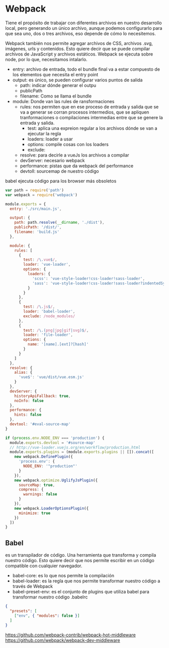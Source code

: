 
# Webpack
Tiene el propósito de trabajar con diferentes archivos en nuestro desarrollo local,  pero generando un único archivo, aunque podemos configurarlo para que sea uno, dos o tres  archivos, eso depende de cómo lo necesitemos.

Webpack también nos permite agregar archivos de CSS, archivos .svg, imágenes, urls y contenidos. Esto quiere decir que se puede compilar archivos de JavaScript y archivos estáticos.
Webpack se ejecuta sobre node, por lo que, necesitamos intalarlo.

* entry: archivo de entrada, todo el bundle final va a estar compuesto de los elementos que necesita el entry point
* output: es único, se pueden configurar varios puntos de salida
    * path: indicar dónde generar el outpu
    * publicPath
    * filename: Como se llama el bundle
* module: Donde van las rules de ransformaciones
  * rules: nos permiten que en ese proceso de entrada y salida que se va a generar se corran procesos intermedios, que se apliquen tranformaciones o compilaciones intermedias entre que se genere la entrada y salida.
    * test: aplica una expreion regular a los archivos dónde se van a ejecutar la regla
    * loaders: loader a usar
    * options: compile cosas con los loaders
    * exclude: 
  * resolve: para decirle a vueJs los archivos a compilar
  * devServer: necesario webpack
  * performance: pistas que da webpack del performance
  * devtoll: sourcemap de nuestro código

babel ejecuta código para los browser más obsoletos

``` javascript
var path = require('path')
var webpack = require('webpack')

module.exports = {
  entry: './src/main.js',

  output: {
    path: path.resolve(__dirname, './dist'),
    publicPath: '/dist/',
    filename: 'build.js'
  },

  module: {
    rules: [
      {
        test: /\.vue$/,
        loader: 'vue-loader',
        options: {
          loaders: {
            'scss': 'vue-style-loader!css-loader!sass-loader',
            'sass': 'vue-style-loader!css-loader!sass-loader?indentedSyntax'
          }
        }
      },
      {
        test: /\.js$/,
        loader: 'babel-loader',
        exclude: /node_modules/
      },
      {
        test: /\.(png|jpg|gif|svg)$/,
        loader: 'file-loader',
        options: {
          name: '[name].[ext]?[hash]'
        }
      }
    ]
  },
  resolve: {
    alias: {
      'vue$': 'vue/dist/vue.esm.js'
    }
  },
  devServer: {
    historyApiFallback: true,
    noInfo: false
  },
  performance: {
    hints: false
  },
  devtool: '#eval-source-map'
}

if (process.env.NODE_ENV === 'production') {
  module.exports.devtool = '#source-map'
  // http://vue-loader.vuejs.org/en/workflow/production.html
  module.exports.plugins = (module.exports.plugins || []).concat([
    new webpack.DefinePlugin({
      'process.env': {
        NODE_ENV: '"production"'
      }
    }),
    new webpack.optimize.UglifyJsPlugin({
      sourceMap: true,
      compress: {
        warnings: false
      }
    }),
    new webpack.LoaderOptionsPlugin({
      minimize: true
    })
  ])
}
```

## Babel 
es un transpilador de código. Una herramienta que transforma y compila nuestro código. Esto quiere decir que nos permite escribir en un código compatible con cualquier navegador.

* babel-core: es lo que nos permite la compilación
* babel-loader: es la regla que nos permite transformar nuestro código a través de Webpack
* babel-preset-env: es el conjunto de plugins que utiliza babel para transformar nuestro código
.babelrc

``` json
{
  "presets": [
    ["env", { "modules": false }]
  ]
}
```
https://github.com/webpack-contrib/webpack-hot-middleware
https://github.com/webpack/webpack-dev-middleware